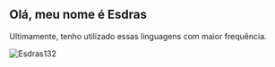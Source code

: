 ## Olá, meu nome é Esdras

<!--
**Esdras132/Esdras132** is a ✨ _special_ ✨ repository because its `README.md` (this file) appears on your GitHub profile.

Here are some ideas to get you started:

- 🔭 I’m currently working on ...
- 🌱 I’m currently learning ...
- 👯 I’m looking to collaborate on ...
- 🤔 I’m looking for help with ...
- 💬 Ask me about ...
- 📫 How to reach me: ...
- 😄 Pronouns: ...
- ⚡ Fun fact: ...
-->
Ultimamente, tenho utilizado essas linguagens com maior frequência.
<p><img align="left" src="https://github-readme-stats.vercel.app/api/top-langs/?username=Esdras132&layout=compact&hide=html" alt="Esdras132 " /></p>
